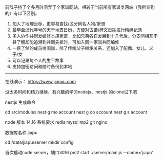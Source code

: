 
前阵子挤了个多月时间弄了个家谱网站，相较于当前所有家谱类网站（我所查到的）有以下区别。

1. 加入了地理坐标，更容易查找/区分同名人物/家谱
2. 最早至汉代年号的天干地支日历，方便对古谱/碑文日期进行精确记录
3. 多人协作共同发编修本族家谱，比如兄弟各自发展到十几代后，分支间相互不甚了解却能追溯到共同先祖时，可加入同一家谱共同编修
4. 一目了然的成员树图谱，除了传统父子继承关系，还加入了配偶、女儿、义子/女
5. 可以记录每个人的生平故事
6. 支持加密访问和随时备份到本地

-----

在线演示： https://www.jiapuu.com

没太多时间和精力继续，有兴趣的学习nodejs、nestjs 的clone试下吧


nestjs 生成命令

cd src/modules
nest g mo account
nest g co account
nest g s account


node 版本 14.16
系统要求 redis mysql mp2 git nginx

数据库名称 jiapu

cd /data/jiapu/server
mkdir config

首次启动node server，端口3016
pm2 start ./server/main.js --name='jiapu'







